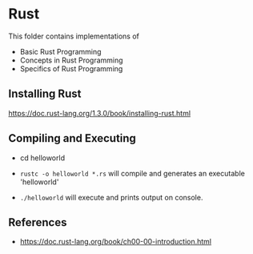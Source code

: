 # Rust

This folder contains implementations of

- Basic Rust Programming
- Concepts in Rust Programming
- Specifics of Rust Programming


## Installing Rust
https://doc.rust-lang.org/1.3.0/book/installing-rust.html

## Compiling and Executing
- cd helloworld
- `rustc -o helloworld *.rs` will compile and generates an executable 'helloworld'

- `./helloworld` will execute and prints output on console.


## References
- https://doc.rust-lang.org/book/ch00-00-introduction.html
